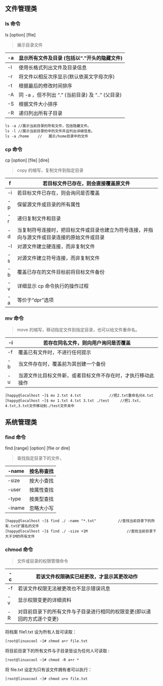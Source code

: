 ## 文件管理类

### ls 命令

ls [option] [flie]

> 展示目录文件

| -a  | 显示所有文件及目录 (包括以“.”开头的隐藏文件)     |
| --- | ------------------------------------------------ |
| -l  | 使用长格式列出文件及目录信息                     |
| -r  | 将文件以相反次序显示(默认依英文字母次序)         |
| -t  | 根据最后的修改时间排序                           |
| -A  | 同 -a ，但不列出 “.” (当前目录) 及 “..” (父目录) |
| -S  | 根据文件大小排序                                 |
| -R  | 递归列出所有子目录                               |

```
ls -a //展示当前目录的所有文件，包括隐藏文件。
ls -l //展示当前目录的中的文件并且列出详细信息。
ls -a /home    //	展示/home目录中的文件
```

### cp 命令

cp [option] [file] [dire]

> copy 的缩写，复制文件到指定目录

| f   | 若目标文件已存在，则会直接覆盖原文件                                                         |
| --- | -------------------------------------------------------------------------------------------- |
| -i  | 若目标文件已存在，则会询问是否覆盖                                                           |
| -p  | 保留源文件或目录的所有属性                                                                   |
| -r  | 递归复制文件和目录                                                                           |
| -d  | 当复制符号连接时，把目标文件或目录也建立为符号连接，并指向与源文件或目录连接的原始文件或目录 |
| -l  | 对源文件建立硬连接，而非复制文件                                                             |
| -s  | 对源文件建立符号连接，而非复制文件                                                           |
| -b  | 覆盖已存在的文件目标前将目标文件备份                                                         |
| -v  | 详细显示 cp 命令执行的操作过程                                                               |
| -a  | 等价于“dpr”选项                                                                              |

### mv 命令

> move 的缩写，移动指定文件到指定目录，也可以给文件重命名。

| -i  | 若存在同名文件，则向用户询问是否覆盖                         |
| --- | ------------------------------------------------------------ |
| -f  | 覆盖已有文件时，不进行任何提示                               |
| -b  | 当文件存在时，覆盖前为其创建一个备份                         |
| -u  | 当源文件比目标文件新，或者目标文件不存在时，才执行移动此操作 |

```
[happy@localhost ~]$ mv 2.txt 4.txt				//把2.txt重命名问4.txt
[happy@localhost ~]$ mv 1.txt 4.txt 3.txt ./test     //把1.txt，4.txt,3.txt文件移动到./test文件夹中
```

## 系统管理类

### find 命令

find [range] [option] [flie or dire]

> 查找指定目录下的文件，

| -name  | 按名称查找 |
| ------ | ---------- |
| -size  | 按大小查找 |
| -user  | 按属性查找 |
| -type  | 按类型查找 |
| -iname | 忽略大小写 |

```
[happy@localhost ~]$ find ./ -name "*.txt"			//查找当前目录下的所有.txt扩展名的文件
[happy@localhost ~]$ find ./ -size +1M 					//查找当前目录下大于1M的所有文件
```

### chmod 命令

> 文件或目录的权限管理命令

| -c  | 若该文件权限确实已经更改，才显示其更改动作                               |
| --- | ------------------------------------------------------------------------ |
| -f  | 若该文件权限无法被更改也不显示错误讯息                                   |
| -v  | 显示权限变更的详细资料                                                   |
| -R  | 对目前目录下的所有文件与子目录进行相同的权限变更(即以递回的方式逐个变更) |

将档案 file1.txt 设为所有人皆可读取：

```
[root@linuxcool ~]# chmod a+r file.txt
```

将目前目录下的所有文件与子目录皆设为任何人可读取 :

```
[root@linuxcool ~]# chmod -R a+r *
```

将 file.txt 设定为只有该文件拥有者可以执行：

```
[root@linuxcool ~]# chmod u+x file.txt
```
